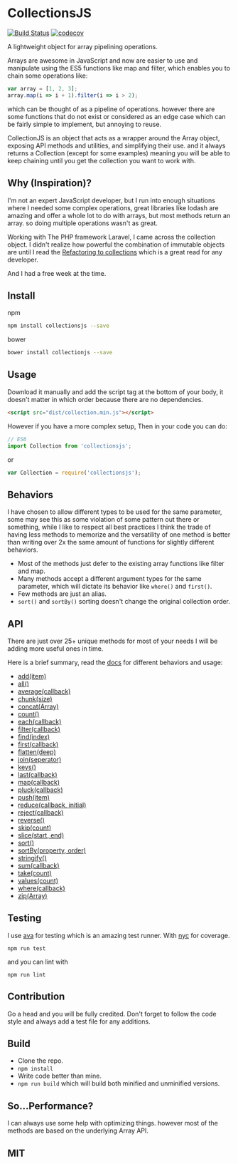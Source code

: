 # CollectionsJS

[![Build Status](https://travis-ci.org/logaretm/collectionsjs.svg?branch=master)](https://travis-ci.org/logaretm/collectionsjs)
[![codecov](https://codecov.io/gh/logaretm/collectionsjs/branch/master/graph/badge.svg)](https://codecov.io/gh/logaretm/collectionsjs)

A lightweight object for array pipelining operations.

Arrays are awesome in JavaScript and now are easier to use and manipulate using the ES5 functions like map and filter, which enables you to chain some operations like:

```javascript
var array = [1, 2, 3];
array.map(i => i + 1).filter(i => i > 2);
```

which can be thought of as a pipeline of operations. however there are some functions that do not exist or considered as an edge case which can be fairly simple to implement, but annoying to reuse.

CollectionJS is an object that acts as a wrapper around the Array object, exposing API methods and utilities, and simplifying their use. and it always returns a Collection (except for some examples) meaning you will be able to keep chaining until you get the collection you want to work with.

## Why (Inspiration)?

I'm not an expert JavaScript developer, but I run into enough situations where I needed some complex operations, great libraries like lodash are amazing and offer a whole lot to do with arrays, but most methods return an array. so doing multiple operations wasn't as great.

Working with The PHP framework Laravel, I came across the collection object. I didn't realize how powerful the combination of immutable objects are until I read the [Refactoring to collections](http://adamwathan.me/refactoring-to-collections/) which is a great read for any developer.

And I had a free week at the time.

## Install

npm

```bash
npm install collectionsjs --save
```

bower

```bash
bower install collectionjs --save
```

## Usage

Download it manually and add the script tag at the bottom of your body, it doesn't matter in which order because there are no dependencies.

```html
<script src="dist/collection.min.js"></script>
```

However if you have a more complex setup, Then in your code you can do:

```javascript
// ES6
import Collection from 'collectionsjs';
```

or

```javascript
var Collection = require('collectionsjs');
```

## Behaviors

I have chosen to allow different types to be used for the same parameter, some may see this as some violation of some pattern out there or something, while I like to respect all best practices I think the trade of having less methods to memorize and the versatility of one method is better than writing over 2x the same amount of functions for slightly different behaviors.

- Most of the methods just defer to the existing array functions like filter and map.
- Many methods accept a different argument types for the same parameter, which will dictate its behavior like `where()` and `first()`.
- Few methods are just an alias.
- `sort()` and `sortBy()` sorting doesn't change the original collection order.

## API

There are just over 25+ unique methods for most of your needs I will be adding more useful ones in time.

Here is a brief summary, read the [docs](https://logaretm.github.io/collectionsjs/) for different behaviors and usage:

- [add(item)](https://logaretm.github.io/collectionsjs/class/src/collection.js~Collection.html#instance-method-add)
- [all()](https://logaretm.github.io/collectionsjs/class/src/collection.js~Collection.html#instance-method-all)
- [average(callback)](https://logaretm.github.io/collectionsjs/class/src/collection.js~Collection.html#instance-method-average)
- [chunk(size)](https://logaretm.github.io/collectionsjs/class/src/collection.js~Collection.html#instance-method-chunk)
- [concat(Array)](https://logaretm.github.io/collectionsjs/class/src/collection.js~Collection.html#instance-method-concat)
- [count()](https://logaretm.github.io/collectionsjs/class/src/collection.js~Collection.html#instance-method-count)
- [each(callback)](https://logaretm.github.io/collectionsjs/class/src/collection.js~Collection.html#instance-method-each)
- [filter(callback)](https://logaretm.github.io/collectionsjs/class/src/collection.js~Collection.html#instance-method-filter)
- [find(index)](https://logaretm.github.io/collectionsjs/class/src/collection.js~Collection.html#instance-method-find)
- [first(callback)](https://logaretm.github.io/collectionsjs/class/src/collection.js~Collection.html#instance-method-first)
- [flatten(deep)](https://logaretm.github.io/collectionsjs/class/src/collection.js~Collection.html#instance-method-flatten)
- [join(seperator)](https://logaretm.github.io/collectionsjs/class/src/collection.js~Collection.html#instance-method-join)
- [keys()](https://logaretm.github.io/collectionsjs/class/src/collection.js~Collection.html#instance-method-keys)
- [last(callback)](https://logaretm.github.io/collectionsjs/class/src/collection.js~Collection.html#instance-method-last)
- [map(callback)](https://logaretm.github.io/collectionsjs/class/src/collection.js~Collection.html#instance-method-map)
- [pluck(callback)](https://logaretm.github.io/collectionsjs/class/src/collection.js~Collection.html#instance-method-pluck)
- [push(item)](https://logaretm.github.io/collectionsjs/class/src/collection.js~Collection.html#instance-method-push)
- [reduce(callback, initial)](https://logaretm.github.io/collectionsjs/class/src/collection.js~Collection.html#instance-method-reduce)
- [reject(callback)](https://logaretm.github.io/collectionsjs/class/src/collection.js~Collection.html#instance-method-reject)
- [reverse()](https://logaretm.github.io/collectionsjs/class/src/collection.js~Collection.html#instance-method-reverse)
- [skip(count)](https://logaretm.github.io/collectionsjs/class/src/collection.js~Collection.html#instance-method-skip)
- [slice(start, end)](https://logaretm.github.io/collectionsjs/class/src/collection.js~Collection.html#instance-method-slice)
- [sort()](https://logaretm.github.io/collectionsjs/class/src/collection.js~Collection.html#instance-method-sort)
- [sortBy(property, order)](https://logaretm.github.io/collectionsjs/class/src/collection.js~Collection.html#instance-method-sortBy)
- [stringify()](https://logaretm.github.io/collectionsjs/class/src/collection.js~Collection.html#instance-method-stringify)
- [sum(callback)](https://logaretm.github.io/collectionsjs/class/src/collection.js~Collection.html#instance-method-sum)
- [take(count)](https://logaretm.github.io/collectionsjs/class/src/collection.js~Collection.html#instance-method-take)
- [values(count)](https://logaretm.github.io/collectionsjs/class/src/collection.js~Collection.html#instance-method-values)
- [where(callback)](https://logaretm.github.io/collectionsjs/class/src/collection.js~Collection.html#instance-method-where)
- [zip(Array)](https://logaretm.github.io/collectionsjs/class/src/collection.js~Collection.html#instance-method-zip)

## Testing

I use [ava](https://github.com/avajs/ava) for testing which is an amazing test runner. With [nyc](https://github.com/istanbuljs/nyc) for coverage.

`npm run test`

and you can lint with

`npm run lint`

## Contribution

Go a head and you will be fully credited. Don't forget to follow the code style and always add a test file for any additions.

## Build

- Clone the repo.
- `npm install`
- Write code better than mine.
- `npm run build` which will build both minified and unminified versions.

## So...Performance?

I can always use some help with optimizing things. however most of the methods are based on the underlying Array API.

## MIT
